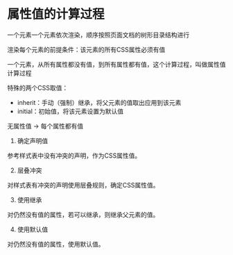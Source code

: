 # 属性值的计算过程

一个元素一个元素依次渲染，顺序按照页面文档的树形目录结构进行

渲染每个元素的前提条件：该元素的所有CSS属性必须有值

一个元素，从所有属性都没有值，到所有属性都有值，这个计算过程，叫做属性值计算过程

特殊的两个CSS取值：

- inherit：手动（强制）继承，将父元素的值取出应用到该元素
- initial：初始值，将该元素设置为默认值


无属性值 -> 每个属性都有值

1. 确定声明值

参考样式表中没有冲突的声明，作为CSS属性值。

2. 层叠冲突

对样式表有冲突的声明使用层叠规则，确定CSS属性值。

3. 使用继承

对仍然没有值的属性，若可以继承，则继承父元素的值。

4. 使用默认值

对仍然没有值的属性，使用默认值。
